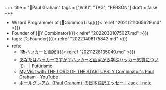 +++
title = "👨Paul Graham"
tags = ["WIKI", "TAG", "PERSON"]
draft = false
+++

-   Wizard Programmer of [📝Common Lisp]({{< relref "20211211065629.md" >}})
-   Founder of [📝Y Combinator]({{< relref "20220301075027.md" >}})
-   tags: [🏷Founder]({{< relref "20220406175843.md" >}})
-   refs:
    -   [📚ハッカーと画家]({{< relref "20211228135040.md" >}})
    -   [あなたはハッカーですか？ハッカーと画家から学ぶハッカー気質について。 | Futurismo](https://futurismo.biz/archives/5692/)
    -   [My Visit with THE LORD OF THE STARTUPS: Y Combinator's Paul Graham - YouTube](https://www.youtube.com/watch?v=6h8o_GEEEtw)
    -   [ポールグレアム（Paul Graham）の日本語訳エッセー｜Jack｜note](https://note.com/tokyojack/m/m7df6bfb75db4)
